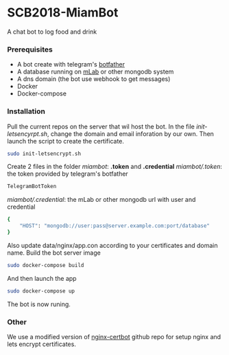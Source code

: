# SCB2018-MiamBot
A chat bot to log food and drink

### Prerequisites
* A bot create with telegram's [botfather](https://core.telegram.org/bots)
* A database running on [mLab](https://mlab.com/home) or other mongodb system
* A dns domain (the bot use webhook to get messages)
* Docker
* Docker-compose

### Installation
Pull the current repos on the server that wil host the bot.
In the file *init-letsencyrpt.sh*, change the domain and email inforation by our own. Then launch the script to create the certificate.
```sh
sudo init-letsencrypt.sh
```
Create 2 files in the folder *miambot*: **.token** and **.credential**
*miambot/.token*: the token provided by telegram's botfather
```sh
TelegramBotToken
```
*miambot/.credential*: the mLab or other mongodb url with user and credential
```sh
{
    "HOST": "mongodb://user:pass@server.example.com:port/database"
}
```
Also update data/nginx/app.con according to your certificates and domain name.
Build the bot server image
```sh
sudo docker-compose build
```
And then launch the app
```sh
sudo docker-compose up
```
The bot is now runing.

### Other
We use a modified version of [nginx-certbot](https://github.com/wmnnd/nginx-certbot) github repo for setup nginx and lets encrypt certificates.
